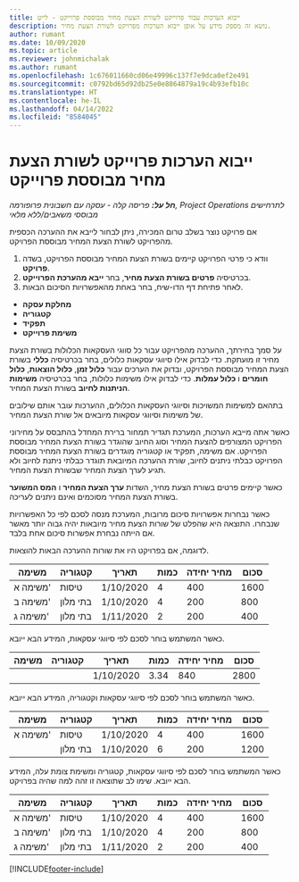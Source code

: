 ```yaml
---
title: ייבוא הערכות עבור פרוייקט לשורת הצעת מחיר מבוססת פרוייקט - לייט
description: נושא זה מספק מידע על אופן ייבוא הערכות מפרויקט לשורת הצעת מחיר.
author: rumant
ms.date: 10/09/2020
ms.topic: article
ms.reviewer: johnmichalak
ms.author: rumant
ms.openlocfilehash: 1c676011660cd06e49996c137f7e9dca0ef2e491
ms.sourcegitcommit: c0792bd65d92db25e0e8864879a19c4b93efb10c
ms.translationtype: HT
ms.contentlocale: he-IL
ms.lasthandoff: 04/14/2022
ms.locfileid: "8584045"
---
```

# <a name="import-estimates-for-a-project-to-a-project-based-quote-line"></a>ייבוא הערכות פרוייקט לשורת הצעת מחיר מבוססת פרוייקט 

_**חל על:** פריסה קלה - עסקה עם חשבונית פרופורמה, Project Operations לתרחישים מבוססי משאבים/ללא מלאי_

אם פרויקט נוצר בשלב טרום המכירה, ניתן לבחור לייבא את ההערכה הכספית מהפרויקט לשורת הצעת המחיר מבוססת הפרויקט.

1. וודא כי פרטי הפרויקט קיימים בשורת הצעת המחיר מבוססת הפרויקט, בשדה **פרויקט**.
2. בכרטיסיה **פרטים בשורת הצעת מחיר**, בחר **ייבא מהערכת הפרוייקט**.
3. לאחר פתיחת דף הדו-שיח, בחר באחת מהאפשרויות הסיכום הבאות.

  - **מחלקת עסקה**
  - **קטגוריה**
  - **תפקיד** 
  - **משימת פרוייקט**

על סמך בחירתך, ההערכה מהפרויקט עבור כל סווגי העסקאות הכלולות בשורת הצעת מחיר זו מועתקת. כדי לבדוק אילו סיווגי עסקאות כלולים, בחר בכרטיסיה **כללי** בשורת הצעת המחיר מבוססת הפרויקט, ובדוק את הערכים עבור **כלול זמן**, **כלול הוצאות**, **כלול חומרים** ו **כלול עמלות**.  כדי לבדוק אילו משימות כלולות, בחר בכרטיסיה **משימות הניתנות לחיוב** בשורת הצעת המחיר.

בתהאם למשימות המשויכות וסיווגי העסקאות הכלולים, ההערכות עובר אותם שילובים של משימות וסיווגי עסקאות מיובאים אל שורת הצעת המחיר.

כאשר אתה מייבא הערכות, המערכת תגדיר תמחור ברירת המחדל בהתבסס על מחירוני הפרויקט המצורפים להצעת המחיר וסוג החיוב שהוגדר בשורת הצעת המחיר מבוססת הפרויקט. אם משימה, תפקיד או קטגוריה מוגדרים בשורת הצעת המחיר מבוססת הפרויקט כבלתי ניתנים לחיוב, שורת ההערכה המיובאת תוגדר כבלתי ניתנת לחיוב ולא תגיע לערך הצעת המחיר שבשורת הצעת המחיר.

כאשר קיימים פרטים בשורת הצעת מחיר, השדות **ערך הצעת המחיר** ו **המס המשוער** בשורת הצעת המחיר מסוכמים ואינם ניתנים לעריכה.

כאשר נבחרות אפשרויות סיכום מרובות, המערכת מנסה לסכם לפי כל האפשרויות שנבחרו. התוצאה היא שהפלט של שורות הצעת מחיר מיובאות יהיה גבוה יותר מאשר אם הייתה נבחרת אפשרות סיכום אחת בלבד.

לדוגמה, אם בפרויקט היו את שורות ההערכה הבאות להוצאות.

| משימה | קטגוריה | תאריך | כמות | מחיר יחידה | סכום |
| --- | --- | --- | --- | --- | --- |
| משימה א' | טיסות | 1/10/2020 | 4 | 400 | 1600 |
| משימה ב' | בתי מלון | 1/10/2020 | 4 | 200 | 800 |
| משימה ג' | בתי מלון | 1/11/2020 | 2 | 200 | 400 |

כאשר המשתמש בוחר לסכם לפי סיווגי עסקאות, המידע הבא ייובא.

| משימה | קטגוריה | תאריך | כמות | מחיר יחידה | סכום |
| --- | --- | --- | --- | --- | --- |
|||1/10/2020 | 3.34 | 840 | 2800 |

כאשר המשתמש בוחר לסכם לפי סיווגי עסקאות וקטגוריה, המידע הבא ייובא.

| משימה | קטגוריה | תאריך | כמות | מחיר יחידה | סכום |
| --- | --- | --- | --- | --- | --- |
| משימה א' | טיסות | 1/10/2020 | 4 | 400 | 1600 |
| | בתי מלון | 1/10/2020 | 6 | 200 | 1200 |

כאשר המשתמש בוחר לסכם לפי סיווגי עסקאות, קטגוריה ומשימת צומת עלה, המידע הבא ייובא. שימו לב שתוצאה זו זהה למה שהיה בפרויקט.

| משימה | קטגוריה | תאריך | כמות | מחיר יחידה | סכום |
| --- | --- | --- | --- | --- | --- |
| משימה א' | טיסות | 1/10/2020 | 4 | 400 | 1600 |
| משימה ב' | בתי מלון | 1/10/2020 | 4 | 200 | 800 |
| משימה ג' | בתי מלון | 1/11/2020 | 2 | 200 | 400 |


[!INCLUDE[footer-include](../../includes/footer-banner.md)]
